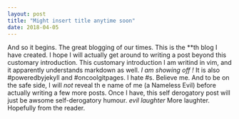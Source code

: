 ```yaml
---
layout: post
title: "Might insert title anytime soon"
date: 2018-04-05
---
```


And so it begins. The great blogging of our times. This is the *<insert number here>*th blog I have created. I hope I will actually get around to writing a post beyond this customary introduction. This customary introduction I am writind in vim, and it apparently understands markdown as well. *I am showing off !* It is also #poweredbyjekyll and #oncoolgitpages. I hate #s. Believe me. And to be on the safe side, I will *not* reveal th e name of me (a Nameless Evil) before actually writing a few more posts. Once I have, this self derogatory post will just be awsome self-derogatory humour. *evil laughter* More laughter. Hopefully from the reader. 
